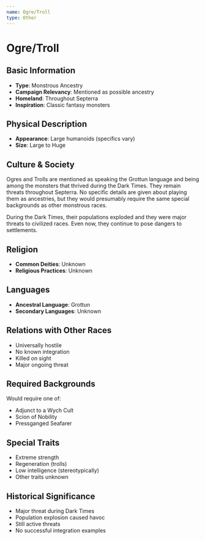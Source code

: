 ```yaml
---
name: Ogre/Troll
type: Other
---
```


# Ogre/Troll

## Basic Information
- **Type**: Monstrous Ancestry
- **Campaign Relevancy**: Mentioned as possible ancestry
- **Homeland**: Throughout Septerra
- **Inspiration**: Classic fantasy monsters

## Physical Description
- **Appearance**: Large humanoids (specifics vary)
- **Size**: Large to Huge

## Culture & Society
Ogres and Trolls are mentioned as speaking the Grottun language and being among the monsters that thrived during the Dark Times. They remain threats throughout Septerra. No specific details are given about playing them as ancestries, but they would presumably require the same special backgrounds as other monstrous races.

During the Dark Times, their populations exploded and they were major threats to civilized races. Even now, they continue to pose dangers to settlements.

## Religion
- **Common Deities**: Unknown
- **Religious Practices**: Unknown

## Languages
- **Ancestral Language**: Grottun
- **Secondary Languages**: Unknown

## Relations with Other Races
- Universally hostile
- No known integration
- Killed on sight
- Major ongoing threat

## Required Backgrounds
Would require one of:
- Adjunct to a Wych Cult
- Scion of Nobility
- Pressganged Seafarer

## Special Traits
- Extreme strength
- Regeneration (trolls)
- Low intelligence (stereotypically)
- Other traits unknown

## Historical Significance
- Major threat during Dark Times
- Population explosion caused havoc
- Still active threats
- No successful integration examples